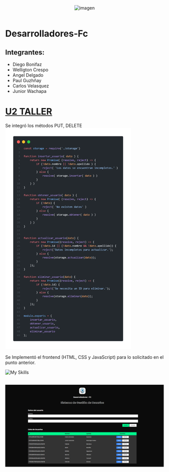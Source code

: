 <div style="text-align: center;">
  <img src="https://github.com/user-attachments/assets/8b7d3e3c-a836-44a3-b93d-2deb058c296d" alt="imagen" width="400"/>
</div>
<br/>

# Desarrolladores-Fc

## Integrantes:

- Diego Bonifaz
- Welligton Crespo
- Angel Delgado
- Paul Guzhñay
- Carlos Velasquez
- Junior Wachapa

# [U2 TALLER](u2_taller/)

Se integró los métodos PUT, DELETE
<img src="u2_taller/public/img/code.png" alt="imagen" width="400">

Se Implementó el frontend (HTML, CSS y JavaScript) para lo solicitado en el punto anterior.

<img src="https://skillicons.dev/icons?i=js,html,css" alt="My Skills" width="100">
<br/>
<br/>

![imagen](u2_taller/public/img/captura.png)
